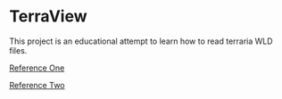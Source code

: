 # TerraView
This project is an educational attempt to learn how to read terraria WLD files.

[Reference One](http://ludwig.schafer.free.fr/)

[Reference Two](https://seancode.com/terrafirma/world.html)